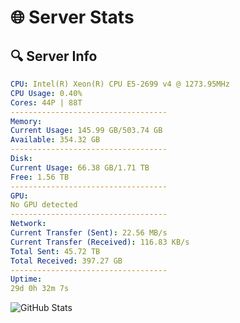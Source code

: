 # 🌐 Server Stats
## 🔍 Server Info
```yaml
CPU: Intel(R) Xeon(R) CPU E5-2699 v4 @ 1273.95MHz
CPU Usage: 0.40%
Cores: 44P | 88T
-----------------------------------
Memory:
Current Usage: 145.99 GB/503.74 GB
Available: 354.32 GB
-----------------------------------
Disk:
Current Usage: 66.38 GB/1.71 TB
Free: 1.56 TB
-----------------------------------
GPU:
No GPU detected
-----------------------------------
Network:
Current Transfer (Sent): 22.56 MB/s
Current Transfer (Received): 116.83 KB/s
Total Sent: 45.72 TB
Total Received: 397.27 GB
-----------------------------------
Uptime:
29d 0h 32m 7s
```
![GitHub Stats](https://img.shields.io/badge/Updated-2025-04-05_21:54:56-blue)